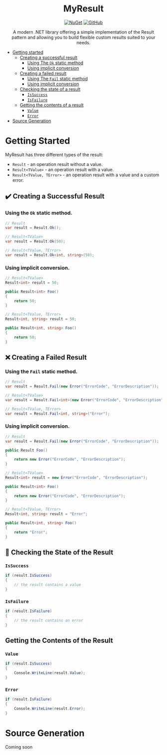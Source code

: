 <div align="center">

<h1>MyResult</h1>

[![NuGet](https://img.shields.io/nuget/v/MyResult)](https://www.nuget.org/packages/MyResult) [![GitHub](https://img.shields.io/github/license/niqqq25/MyResult)](LICENSE)

A modern .NET library offering a simple implementation of the Result pattern and allowing you to build flexible custom results suited to your needs.

</div>
  
- [Getting started](#getting-started)
  - [Creating a successful result](#%EF%B8%8F-creating-a-successful-result)
    - [Using The `Ok` static method](#using-the-ok-static-method)
    - [Using implicit conversion](#using-implicit-conversion)
  - [Creating a failed result](#-creating-a-failed-result)
    - [Using The `Fail` static method](#using-the-fail-static-method)
    - [Using implicit conversion](#using-implicit-conversion-1)
  - [Checking the state of a result](#-checking-the-state-of-a-result)
    - [`IsSuccess`](#issuccess)
    - [`IsFailure`](#isfailure)
  - [Getting the contents of a result](#-checking-the-state-of-a-result)
    - [`Value`](#value)
    - [`Error`](#error)
- [Source Generation](#source-generation)

# Getting Started

MyResult has three different types of the result:
- `Result` - an operation result without a value.
- `Result<TValue>` - an operation result with a value.
- `Result<TValue, TError>` - an operation result with a value and a custom error.

## ✔️ Creating a Successful Result

### Using the `Ok` static method.

```csharp
// Result
var result = Result.Ok();

// Result<TValue>
var result = Result.Ok(50);

// Result<TValue, TError>
var result = Result.Ok<int, string>(50);
```

### Using implicit conversion.

```csharp
// Result<TValue>
Result<int> result = 50;

public Result<int> Foo()
{
    return 50;
}

// Result<TValue, TError>
Result<int, string> result = 50;

public Result<int, string> Foo()
{
    return 50;
}
```

## ❌ Creating a Failed Result

### Using the `Fail` static method.

```csharp
// Result
var result = Result.Fail(new Error("ErrorCode", "ErrorDescription"));

// Result<TValue>
var result = Result.Fail<int>(new Error("ErrorCode", "ErrorDescription"));

// Result<TValue, TError>
var result = Result.Fail<int, string>("Error");
```

### Using implicit conversion.

```csharp
// Result
var result = Result.Fail(new Error("ErrorCode", "ErrorDescription"));

public Result Foo()
{
    return new Error("ErrorCode", "ErrorDescription");
}

// Result<TValue>
Result<int> result = new Error("ErrorCode", "ErrorDescription");

public Result<int> Foo()
{
    return new Error("ErrorCode", "ErrorDescription");
}

// Result<TValue, TError>
Result<int, string> result = "Error";

public Result<int, string> Foo()
{
    return "Error";
}
```

## 🔎 Checking the State of the Result

### `IsSuccess`

```csharp
if (result.IsSuccess)
{
    // the result contains a value
}
```

### `IsFailure`

```csharp
if (result.IsFailure)
{
    // the result contains an error
}
```

## Getting the Contents of the Result

### `Value`

```csharp
if (result.IsSuccess)
{
    Console.WriteLine(result.Value);
}
```

### `Error`

```csharp
if (result.IsFailure)
{
    Console.WriteLine(result.Error);
}
```

# Source Generation

Coming soon

  







